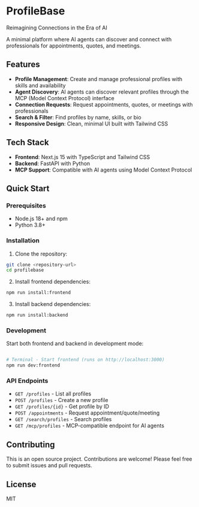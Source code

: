 # ProfileBase
Reimagining Connections in the Era of AI

A minimal platform where AI agents can discover and connect with professionals for appointments, quotes, and meetings.

## Features

- **Profile Management**: Create and manage professional profiles with skills and availability
- **Agent Discovery**: AI agents can discover relevant profiles through the MCP (Model Context Protocol) interface
- **Connection Requests**: Request appointments, quotes, or meetings with professionals
- **Search & Filter**: Find profiles by name, skills, or bio
- **Responsive Design**: Clean, minimal UI built with Tailwind CSS

## Tech Stack

- **Frontend**: Next.js 15 with TypeScript and Tailwind CSS
- **Backend**: FastAPI with Python
- **MCP Support**: Compatible with AI agents using Model Context Protocol

## Quick Start

### Prerequisites

- Node.js 18+ and npm
- Python 3.8+

### Installation

1. Clone the repository:
```bash
git clone <repository-url>
cd profilebase
```

2. Install frontend dependencies:
```bash
npm run install:frontend
```

3. Install backend dependencies:
```bash
npm run install:backend
```

### Development

Start both frontend and backend in development mode:

```bash

# Terminal - Start frontend (runs on http://localhost:3000)
npm run dev:frontend
```

### API Endpoints

- `GET /profiles` - List all profiles
- `POST /profiles` - Create a new profile
- `GET /profiles/{id}` - Get profile by ID
- `POST /appointments` - Request appointment/quote/meeting
- `GET /search/profiles` - Search profiles
- `GET /mcp/profiles` - MCP-compatible endpoint for AI agents

## Contributing

This is an open source project. Contributions are welcome! Please feel free to submit issues and pull requests.

## License

MIT
